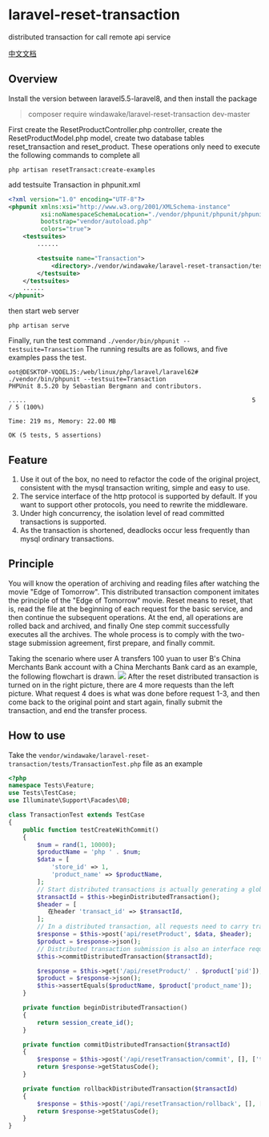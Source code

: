# laravel-reset-transaction
distributed transaction for call remote api service

[中文文档](https://github.com/windawake/laravel-reset-transaction/blob/master/README_zh-CN.md)

## Overview
Install the version between laravel5.5-laravel8, and then install the package
>composer require windawake/laravel-reset-transaction dev-master

First create the ResetProductController.php controller, create the ResetProductModel.php model, create two database tables reset_transaction and reset_product. These operations only need to execute the following commands to complete all
```shell
php artisan resetTransact:create-examples  
```

add testsuite Transaction in phpunit.xml 
```xml
<?xml version="1.0" encoding="UTF-8"?>
<phpunit xmlns:xsi="http://www.w3.org/2001/XMLSchema-instance"
         xsi:noNamespaceSchemaLocation="./vendor/phpunit/phpunit/phpunit.xsd"
         bootstrap="vendor/autoload.php"
         colors="true">
    <testsuites>
        ......

        <testsuite name="Transaction">
            <directory>./vendor/windawake/laravel-reset-transaction/tests</directory>
        </testsuite>
    </testsuites>
    ......
</phpunit>
```
then start web server
```shell
php artisan serve
```
Finally, run the test command `./vendor/bin/phpunit --testsuite=Transaction`
The running results are as follows, and five examples pass the test.
```shell
oot@DESKTOP-VQOELJ5:/web/linux/php/laravel/laravel62# ./vendor/bin/phpunit --testsuite=Transaction
PHPUnit 8.5.20 by Sebastian Bergmann and contributors.

.....                                                               5 / 5 (100%)

Time: 219 ms, Memory: 22.00 MB

OK (5 tests, 5 assertions)
```

## Feature
1. Use it out of the box, no need to refactor the code of the original project, consistent with the mysql transaction writing, simple and easy to use.
2. The service interface of the http protocol is supported by default. If you want to support other protocols, you need to rewrite the middleware.
3. Under high concurrency, the isolation level of read committed transactions is supported.
4. As the transaction is shortened, deadlocks occur less frequently than mysql ordinary transactions.

## Principle
You will know the operation of archiving and reading files after watching the movie "Edge of Tomorrow". This distributed transaction component imitates the principle of the "Edge of Tomorrow" movie. Reset means to reset, that is, read the file at the beginning of each request for the basic service, and then continue the subsequent operations. At the end, all operations are rolled back and archived, and finally One step commit successfully executes all the archives. The whole process is to comply with the two-stage submission agreement, first prepare, and finally commit.

Taking the scenario where user A transfers 100 yuan to user B's China Merchants Bank account with a China Merchants Bank card as an example, the following flowchart is drawn. ![](https://cdn.learnku.com/uploads/images/202111/18/46914/RRw5OHCKvK.png!large)
After the reset distributed transaction is turned on in the right picture, there are 4 more requests than the left picture. What request 4 does is what was done before request 1-3, and then come back to the original point and start again, finally submit the transaction, and end the transfer process.

## How to use

Take the `vendor/windawake/laravel-reset-transaction/tests/TransactionTest.php` file as an example
```php
<?php
namespace Tests\Feature;
use Tests\TestCase;
use Illuminate\Support\Facades\DB;

class TransactionTest extends TestCase
{
    public function testCreateWithCommit()
    {
        $num = rand(1, 10000);
        $productName = 'php ' . $num;
        $data = [
            'store_id' => 1,
            'product_name' => $productName,
        ];
		// Start distributed transactions is actually generating a globally unique id
        $transactId = $this->beginDistributedTransaction();
        $header = [
           在header 'transact_id' => $transactId,
        ];
		// In a distributed transaction, all requests need to carry transact_id in the request header
        $response = $this->post('api/resetProduct', $data, $header);
        $product = $response->json();
		// Distributed transaction submission is also an interface request to process all the previous archive records
        $this->commitDistributedTransaction($transactId);

        $response = $this->get('/api/resetProduct/' . $product['pid']);
        $product = $response->json();
        $this->assertEquals($productName, $product['product_name']);
    }

    private function beginDistributedTransaction()
    {
        return session_create_id();
    }

    private function commitDistributedTransaction($transactId)
    {
        $response = $this->post('/api/resetTransaction/commit', [], ['transact_id' => $transactId]);
        return $response->getStatusCode();
    }

    private function rollbackDistributedTransaction($transactId)
    {
        $response = $this->post('/api/resetTransaction/rollback', [], ['transact_id' => $transactId]);
        return $response->getStatusCode();
    }
}

```
